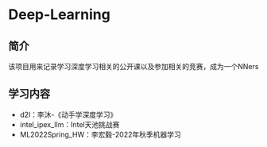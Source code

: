 # Deep-Learning

## 简介
该项目用来记录学习深度学习相关的公开课以及参加相关的竞赛，成为一个NNers

## 学习内容

- d2l：李沐-《动手学深度学习》
- intel_ipex_llm：Intel天池挑战赛
- ML2022Spring_HW：李宏毅-2022年秋季机器学习
